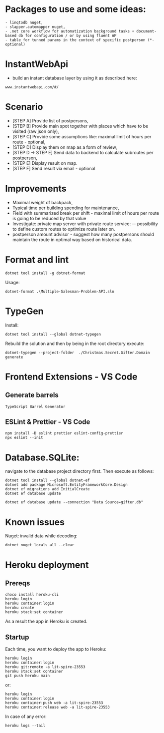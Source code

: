 # Packages to use and some ideas:
```
- linqtodb nuget,
- slapper.automapper nuget,
- .net core workflow for automatization background tasks + document-based db for configuration / or by using fluent AP
- table for tunned params in the context of specific postperson (*- optional)
```

# InstantWebApi
- build an instant database layer by using it as described here:
```
www.instantwebapi.com/#/
```

# Scenario
- [STEP A] Provide list of postpersons,
- [STEP B] Provide main spot together with places which have to be visited (raw json only),
- [STEP C] Provide some assumptions like: maximal limit of hours per route - optional,
- [STEP D] Display them on map as a form of review,
- [STEP D -> STEP E] Send data to backend to calculate subroutes per postperson,
- [STEP E] Display result on map.
- [STEP F] Send result via email - optional

# Improvements
- Maximal weight of backpack,
- Typical time per building spending for maintenance,
- Field with summarized break per shift - maximal limit of hours per route is going to be reduced by that value
- Investigate: private map server with private route service:
-- possibility to define custom routes to optimize route later on.
- postperson amount advisor - suggest how many postpersons should maintain the route in optimal way based on historical data.

# Format and lint
```
dotnet tool install -g dotnet-format
```
Usage:
```
dotnet-format .\Multiple-Salesman-Problem-API.sln
```

# TypeGen
Install:
```
dotnet tool install --global dotnet-typegen
```
Rebuild the solution and then by being in the root directory execute:
```
dotnet-typegen --project-folder  ./Christmas.Secret.Gifter.Domain generate
```
# Frontend Extensions - VS Code
## Generate barrels
```
TypeScript Barrel Generator
```
## ESLint & Prettier - VS Code
```
npm install -D eslint prettier eslint-config-prettier
npx eslint --init
```

# Database.SQLite:
navigate to the database project directory first.
Then execute as follows:
```
dotnet tool install --global dotnet-ef
dotnet add package Microsoft.EntityFrameworkCore.Design
dotnet ef migrations add InitialCreate
dotnet ef database update

dotnet ef database update --connection "Data Source=gifter.db"
```

# Known issues
Nuget: invalid data while decoding:
```
dotnet nuget locals all --clear
```

# Heroku deployment
## Prereqs
```
choco install heroku-cli
heroku login
heroku container:login
heroku create
heroku stack:set container
```
As a result the app in Heroku is created.
## Startup
Each time, you want to deploy the app to Heroku:
```
heroku login
heroku container:login
heroku git:remote -a lit-spire-23553
heroku stack:set container
git push heroku main
```
or:
```
heroku login
heroku container:login
heroku container:push web -a lit-spire-23553
heroku container:release web -a lit-spire-23553
```
In case of any error:
```
heroku logs --tail
```
